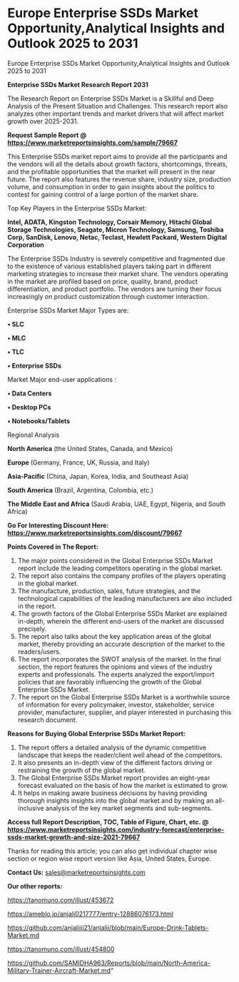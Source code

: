 # Europe Enterprise SSDs Market Opportunity,Analytical Insights and Outlook 2025 to 2031
Europe Enterprise SSDs Market Opportunity,Analytical Insights and Outlook 2025 to 2031

<strong>Enterprise SSDs Market Research Report 2031</strong>

The Research Report on Enterprise SSDs Market is a Skillful and Deep Analysis of the Present Situation and Challenges. This research report also analyzes other important trends and market drivers that will affect market growth over 2025-2031.

<strong>Request Sample Report @ <a href=https://www.marketreportsinsights.com/sample/79667>https://www.marketreportsinsights.com/sample/79667</a></strong>

This Enterprise SSDs market report aims to provide all the participants and the vendors will all the details about growth factors, shortcomings, threats, and the profitable opportunities that the market will present in the near future. The report also features the revenue share, industry size, production volume, and consumption in order to gain insights about the politics to contest for gaining control of a large portion of the market share.

Top Key Players in the Enterprise SSDs Market:

<strong>Intel, ADATA, Kingston Technology, Corsair Memory, Hitachi Global Storage Technologies, Seagate, Micron Technology, Samsung, Toshiba Corp, SanDisk, Lenovo, Netac, Teclast, Hewlett Packard, Western Digital Corporation</strong>

The Enterprise SSDs Industry is severely competitive and fragmented due to the existence of various established players taking part in different marketing strategies to increase their market share. The vendors operating in the market are profiled based on price, quality, brand, product differentiation, and product portfolio. The vendors are turning their focus increasingly on product customization through customer interaction.

Enterprise SSDs Market Major Types are:

<strong>• SLC

• MLC

• TLC

• Enterprise SSDs</strong>

Market Major end-user applications :

<strong>• Data Centers

• Desktop PCs

• Notebooks/Tablets</strong>

Regional Analysis

</u><strong><b>North America</b></strong> (the United States, Canada, and Mexico)

<strong><b>Europe </b></strong>(Germany, France, UK, Russia, and Italy)

<strong><b>Asia-Pacific</b></strong> (China, Japan, Korea, India, and Southeast Asia)

<strong><b>South America</b></strong> (Brazil, Argentina, Colombia, etc.)

<strong><b>The Middle East and Africa</b></strong> (Saudi Arabia, UAE, Egypt, Nigeria, and South Africa)

<strong>Go For Interesting Discount Here: <a href=https://www.marketreportsinsights.com/discount/79667>https://www.marketreportsinsights.com/discount/79667</a></strong>

<strong>Points Covered in The Report:</strong>
<ol>
  <li>The major points considered in the Global Enterprise SSDs Market report include the leading competitors operating in the global market.</li>
  <li>The report also contains the company profiles of the players operating in the global market.</li>
  <li>The manufacture, production, sales, future strategies, and the technological capabilities of the leading manufacturers are also included in the report.</li>
  <li>The growth factors of the Global Enterprise SSDs Market are explained in-depth, wherein the different end-users of the market are discussed precisely.</li>
  <li>The report also talks about the key application areas of the global market, thereby providing an accurate description of the market to the readers/users.</li>
  <li>The report incorporates the SWOT analysis of the market. In the final section, the report features the opinions and views of the industry experts and professionals. The experts analyzed the export/import policies that are favorably influencing the growth of the Global Enterprise SSDs Market.</li>
  <li>The report on the Global Enterprise SSDs Market is a worthwhile source of information for every policymaker, investor, stakeholder, service provider, manufacturer, supplier, and player interested in purchasing this research document.</li>
</ol>
<strong>Reasons for Buying Global Enterprise SSDs Market Report:</strong>

<ol>
  <li>The report offers a detailed analysis of the dynamic competitive landscape that keeps the reader/client well ahead of the competitors.</li>
  <li>It also presents an in-depth view of the different factors driving or restraining the growth of the global market.</li>
  <li>The Global Enterprise SSDs Market report provides an eight-year forecast evaluated on the basis of how the market is estimated to grow.</li>
  <li>It helps in making aware business decisions by having providing thorough insights insights into the global market and by making an all-inclusive analysis of the key market segments and sub-segments.</li>
</ol>
<strong>Access full Report Description, TOC, Table of Figure, Chart, etc. @ <a href=https://www.marketreportsinsights.com/industry-forecast/enterprise-ssds-market-growth-and-size-2021-79667>https://www.marketreportsinsights.com/industry-forecast/enterprise-ssds-market-growth-and-size-2021-79667</a></strong>


Thanks for reading this article; you can also get individual chapter wise section or region wise report version like Asia, United States, Europe.

<strong>Contact Us:</strong>
sales@marketreportsinsights.com

<strong>Our other reports:</strong>

<a href=https://tanomuno.com/illust/453672>https://tanomuno.com/illust/453672</a>

<a href=https://ameblo.jp/anjali0217777/entry-12886076173.html>https://ameblo.jp/anjali0217777/entry-12886076173.html</a>

<a href=https://github.com/anjaliiii21/anjalii/blob/main/Europe-Drink-Tablets-Market.md>https://github.com/anjaliiii21/anjalii/blob/main/Europe-Drink-Tablets-Market.md</a>

<a href=https://tanomuno.com/illust/454800>https://tanomuno.com/illust/454800</a>

<a href=https://github.com/SAMIDHA963/Reports/blob/main/North-America-Military-Trainer-Aircraft-Market.md>https://github.com/SAMIDHA963/Reports/blob/main/North-America-Military-Trainer-Aircraft-Market.md</a>"
